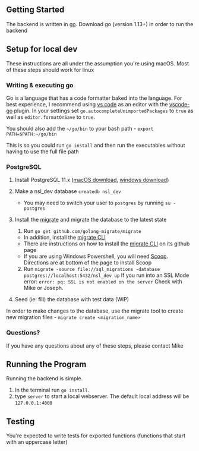## Getting Started

The backend is written in [go](https://golang.org/). Download go (version 1.13+) in order to run the backend

## Setup for local dev

These instructions are all under the assumption you're using macOS. Most of these steps should work for linux

### Writing & executing go

Go is a language that has a code formatter baked into the language. For best experience, I recommend using
[vs code](https://code.visualstudio.com/) as an editor with the
[vscode-go](https://code.visualstudio.com/docs/languages/go) plugin. In your settings set
`go.autocompleteUnimportedPackages` to `true` as well as `editor.formatOnSave` to `true`.

You should also add the `~/go/bin` to your bash path - `export PATH=$PATH:~/go/bin`

This is so you could run `go install` and then run the executables without having to use the full file path

### PostgreSQL

1. Install PostgreSQL 11.x ([macOS download](https://postgresapp.com/),
   [windows download](https://www.enterprisedb.com/downloads/postgres-postgresql-downloads))
2. Make a nsl_dev database `createdb nsl_dev`
   - You may need to switch your user to `postgres` by running `su - postgres`
3. Install the [migrate](https://github.com/golang-migrate/migrate) and migrate the database to the latest state

   1. Run `go get github.com/golang-migrate/migrate`

   - In addition, install the [migrate CLI](https://github.com/golang-migrate/migrate/tree/master/cmd/migrate)
   - There are instructions on how to install the [migrate CLI](https://github.com/golang-migrate/migrate/tree/master/cmd/migrate) on its github page
   - If you are using Windows Powershell, you will need [Scoop](https://scoop.sh/). Directions are at bottom of the page to install Scoop

   2. Run `migrate -source file://sql_migrations -database postgres://localhost:5432/nsl_dev up` If you run into an SSL Mode error: `error: pq: SSL is not enabled on the server` Check with Mike or Joseph.

4. Seed (ie: fill) the database with test data (WIP)

In order to make changes to the database, use the migrate tool to create new migration files - `migrate create <migration_name>`

### Questions?

If you have any questions about any of these steps, please contact Mike

## Running the Program

Running the backend is simple.

1. In the terminal run `go install`.
2. type `server` to start a local webserver. The default local address will be `127.0.0.1:4000`

## Testing

You're expected to write tests for exported functions (functions that start with an uppercase letter)
